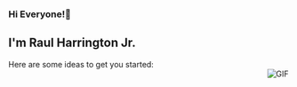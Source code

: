 ### Hi Everyone!👋

<!--
**RaulGHJr/RaulGHJr** is a ✨ _special_ ✨ repository because its `README.md` (this file) appears on your GitHub profile.

- 🔭 I’m currently working on ...
- 🌱 I’m currently learning ...
- 👯 I’m looking to collaborate on ...
- 🤔 I’m looking for help with ...
- 💬 Ask me about ...
- 📫 How to reach me: ...
- 😄 Pronouns: ...
- ⚡ Fun fact: ...
-->
## I'm Raul Harrington Jr.
Here are some ideas to get you started:
<br />
<img align="right" alt="GIF" src="http://24.media.tumblr.com/tumblr_m0a4l2esHw1qibjfyo1_500.gif" />
